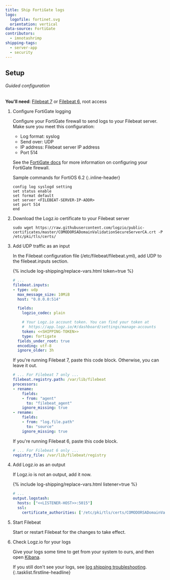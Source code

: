 ```yaml
---
title: Ship FortiGate logs
logo:
  logofile: fortinet.svg
  orientation: vertical
data-source: FortiGate
contributors:
  - imnotashrimp
shipping-tags:
  - server-app
  - security
---
```


## Setup

###### Guided configuration

**You'll need**:
[Filebeat 7](https://www.elastic.co/guide/en/beats/filebeat/current/filebeat-installation.html) or
[Filebeat 6](https://www.elastic.co/guide/en/beats/filebeat/6.7/filebeat-installation.html),
root access

1.  Configure FortiGate logging

    Configure your FortiGate firewall to send logs to your Filebeat server.
    Make sure you meet this configuration:

    * Log format: syslog
    * Send over: UDP
    * IP address: Filebeat server IP address
    * Port 514

    See the [FortiGate docs](https://docs.fortinet.com/product/fortigate/) for more information
    on configuring your FortiGate firewall.

    Sample commands for FortiOS 6.2
    {:.inline-header}

    ```
    config log syslogd setting
    set status enable
    set format default
    set server <FILEBEAT-SERVER-IP-ADDR>
    set port 514
    end
    ```

2.  Download the Logz.io certificate to your Filebeat server

    ```shell
    sudo wget https://raw.githubusercontent.com/logzio/public-certificates/master/COMODORSADomainValidationSecureServerCA.crt -P /etc/pki/tls/certs/
    ```

3.  Add UDP traffic as an input

    In the Filebeat configuration file (/etc/filebeat/filebeat.yml), add UDP to the filebeat.inputs section.

    {% include log-shipping/replace-vars.html token=true %}

    ```yaml
    # ...
    filebeat.inputs:
    - type: udp
      max_message_size: 10MiB
      host: "0.0.0.0:514"

      fields:
        logzio_codec: plain

        # Your Logz.io account token. You can find your token at
        #  https://app.logz.io/#/dashboard/settings/manage-accounts
        token: <<SHIPPING-TOKEN>>
        type: fortigate
      fields_under_root: true
      encoding: utf-8
      ignore_older: 3h
    ```

    If you're running Filebeat 7, paste this code block.
    Otherwise, you can leave it out.

    ```yaml
    # ... For Filebeat 7 only ...
    filebeat.registry.path: /var/lib/filebeat
    processors:
    - rename:
        fields:
        - from: "agent"
          to: "filebeat_agent"
        ignore_missing: true
    - rename:
        fields:
        - from: "log.file.path"
          to: "source"
        ignore_missing: true
    ```

    If you're running Filebeat 6, paste this code block.

    ```yaml
    # ... For Filebeat 6 only ...
    registry_file: /var/lib/filebeat/registry
    ```

4.  Add Logz.io as an output

    If Logz.io is not an output, add it now.

    {% include log-shipping/replace-vars.html listener=true %}

    ```yaml
    # ...
    output.logstash:
      hosts: ["<<LISTENER-HOST>>:5015"]
      ssl:
        certificate_authorities: ['/etc/pki/tls/certs/COMODORSADomainValidationSecureServerCA.crt']
    ```

5.  Start Filebeat

    Start or restart Filebeat for the changes to take effect.

6.  Check Logz.io for your logs

    Give your logs some time to get from your system to ours, and then open [Kibana](https://app.logz.io/#/dashboard/kibana).

    If you still don't see your logs, see [log shipping troubleshooting]({{site.baseurl}}/user-guide/log-shipping/log-shipping-troubleshooting.html).
{:.tasklist.firstline-headline}
